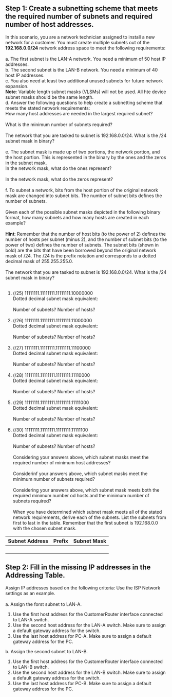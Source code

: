 ## Step 1: Create a subnetting scheme that meets the required number of subnets and required number of host addresses.
In this scenario, you are a network technician assigned to install a new network for a customer. You must create multiple subnets out of the **192.168.0.0/24** network address space to meet the following requirements:<br><br>
a. The first subnet is the LAN-A network. You need a minimum of 50 host IP addresses.<br>
b. The second subnet is the LAN-B network. You need a minimum of 40 host IP addresses.<br>
c. You also need at least two additional unused subnets for future network expansion.<br>
**Note**: Variable length subnet masks (VLSMs) will not be used. All hte device subnet masks should be the same length.<br>
d. Answer the following questions to help create a subnetting scheme that meets the stated network requirements:<br>
How many host addresses are needed in the largest required subnet?<br><br>
What is the minimum number of subnets required?<br><br>
The network that you are tasked to subnet is 192.168.0.0/24. What is the /24 subnet mask in binary?<br><br>
e. The subnet mask is made up of two portions, the network portion, and the host portion. This is represented in the binary by the ones and the zeros in the subnet mask.<br>
In the network mask, what do the ones represent?<br><br>
In the network mask, what do the zeros represent?<br><br>
f. To subnet a network, bits from the host portion of the original network mask are changed into subnet bits. The number of subnet bits defines the number of subnets.<br><br>
Given each of the possible subnet masks depicted in the following binary format, how many subnets and how many hosts are created in each example?<br><br>
**Hint**: Remember that the number of host bits (to the power of 2) defines the number of hosts per subnet (minus 2), and the number of subnet bits (to the power of two) defines the number of subnets. The subnet bits (shown in bold) are the bits that have been borrowed beyond the original network mask of /24. The /24 is the prefix notation and corresponds to a dotted decimal mask of 255.255.255.0.<br><br>
The network that you are tasked to subnet is 192.168.0.0/24. What is the /24 subnet mask in binary?<br><br>
1. (/25) 11111111.11111111.11111111.10000000<br>
Dotted decimal subnet mask equivalent:<br><br>
Number of subnets? Number of hosts?<br><br>
2. (/26) 11111111.11111111.11111111.11000000<br>
Dotted decimal subnet mask equivalent:<br><br>
Number of subnets? Number of hosts?<br><br>
3. (/27) 11111111.11111111.11111111.11100000<br>
Dotted decimal subnet mask equivalent:<br><br>
Number of subnets? Number of hosts?<br><br>
4. (/28) 11111111.11111111.11111111.11110000<br>
Dotted decimal subnet mask equivalent:<br><br>
Number of subnets? Number of hosts?<br><br>
5. (/29) 11111111.11111111.11111111.11111000<br>
Dotted decimal subnet mask equivalent:<br><br>
Number of subnets? Number of hosts?<br><br>
6. (/30) 11111111.11111111.11111111.11111100<br>
Dotted decimal subnet mask equivalent:<br><br>
Number of subnets? Number of hosts?<br><br>
Considering your answers above, which subnet masks meet the required number of minimum host addresses?<br><br>
Considerinf your answers above, which subnet masks meet the minimum number of subnets required?<br><br>
Considering your answers above, which subnet mask meets both the required minimum number od hosts and the minimum number of subnets required?<br><br>
When you have determined which subnet mask meets all of the stated network requirements, derive each of the subnets. List the subnets from first to last in the table. Remember that the first subnet is 192.168.0.0 with the chosen subnet mask.

| Subnet Address | Prefix | Subnet Mask |
|----------------|--------|-------------|
|                |        |             |
|                |        |             |
|                |        |             |
|                |        |             |
## Step 2: Fill in the missing IP addresses in the Addressing Table.
Assign IP addresses based on the following criteria: Use the ISP Network settings as an example.<br><br>
a. Assign the forst subnet to LAN-A.
1. Use the first host address for the CustomerRouter interface connected to LAN-A switch.
2. Use the second host address for the LAN-A switch. Make sure to assign a default gateway address for the switch.
3. Use the last host address for PC-A. Make sure to assign a default gateway address for the PC.

b. Assign the second subnet to LAN-B.
1. Use the first host address for the CustomerRouter interface connected to LAN-B switch.
2. Use the second host address for the LAN-B switch. Make sure to assign a default gateway address for the switch.
3. Use the last host address for PC-B. Make sure to assign a default gateway address for the PC.

